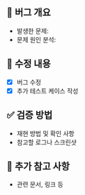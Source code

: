 ## 🐞 버그 개요
- 발생한 문제: 
- 문제 원인 분석:
  
## 💜 수정 내용
- [x] 버그 수정
- [x] 추가 테스트 케이스 작성

## ✅ 검증 방법
- 재현 방법 및 확인 사항
- 참고할 로그나 스크린샷

## 👀 추가 참고 사항
- 관련 문서, 링크 등
